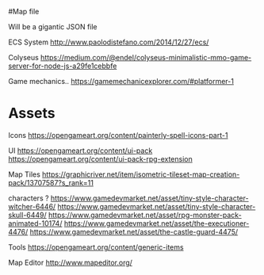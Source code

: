 #Map file

Will be a gigantic JSON file



ECS System
http://www.paolodistefano.com/2014/12/27/ecs/

Colyseus
https://medium.com/@endel/colyseus-minimalistic-mmo-game-server-for-node-js-a29fe1cebbfe



Game mechanics..
https://gamemechanicexplorer.com/#platformer-1

# Assets
Icons
https://opengameart.org/content/painterly-spell-icons-part-1

UI
https://opengameart.org/content/ui-pack
https://opengameart.org/content/ui-pack-rpg-extension



Map Tiles
https://graphicriver.net/item/isometric-tileset-map-creation-pack/13707587?s_rank=11


characters ?
https://www.gamedevmarket.net/asset/tiny-style-character-witcher-6446/
https://www.gamedevmarket.net/asset/tiny-style-character-skull-6449/
https://www.gamedevmarket.net/asset/rpg-monster-pack-animated-10174/
https://www.gamedevmarket.net/asset/the-executioner-4476/
https://www.gamedevmarket.net/asset/the-castle-guard-4475/

Tools
https://opengameart.org/content/generic-items


Map Editor
http://www.mapeditor.org/
